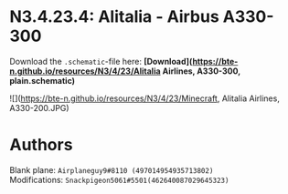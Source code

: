 # N3.4.23.4: Alitalia - Airbus A330-300

Download the `.schematic`-file here: **[Download](https://bte-n.github.io/resources/N3/4/23/Alitalia Airlines, A330-300, plain.schematic)**

![](https://bte-n.github.io/resources/N3/4/23/Minecraft, Alitalia Airlines, A330-200.JPG) 

# Authors

Blank plane: `Airplaneguy9#8110 (497014954935713802)`    
Modifications: `Snackpigeon5061#5501(462640087029645323)`
 
